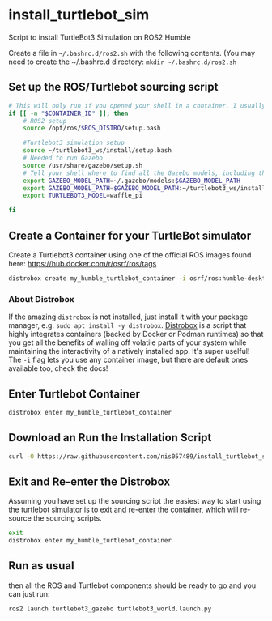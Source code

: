 # install_turtlebot_sim
Script to install TurtleBot3 Simulation on ROS2 Humble

Create a file in `~/.bashrc.d/ros2.sh` with the following contents. (You may need to create the ~/.bashrc.d directory: `mkdir ~/.bashrc.d/ros2.sh`

## Set up the ROS/Turtlebot sourcing script
```bash
# This will only run if you opened your shell in a container. I usually use one of the official OSRF ROS containers.
if [[ -n "$CONTAINER_ID" ]]; then
    # ROS2 setup
    source /opt/ros/$ROS_DISTRO/setup.bash

    #Turtlebot3 simulation setup
    source ~/turtlebot3_ws/install/setup.bash
    # Needed to run Gazebo
    source /usr/share/gazebo/setup.sh
    # Tell your shell where to find all the Gazebo models, including the ones in the turtlebot3_gazebo package
    export GAZEBO_MODEL_PATH=~/.gazebo/models:$GAZEBO_MODEL_PATH
    export GAZEBO_MODEL_PATH=$GAZEBO_MODEL_PATH:~/turtlebot3_ws/install/turtlebot3_gazebo/share/turtlebot3_gazebo/models
    export TURTLEBOT3_MODEL=waffle_pi

fi
```

## Create a Container for your TurtleBot simulator
Create a Turtlebot3 container using one of the official ROS images found here: https://hub.docker.com/r/osrf/ros/tags

```bash
distrobox create my_humble_turtlebot_container -i osrf/ros:humble-desktop-full
```

### About Distrobox
If the amazing `distrobox` is not installed, just install it with your package manager, e.g. `sudo apt install -y distrobox`. [Distrobox](https://github.com/89luca89/distrobox) is a script that highly integrates containers (backed by Docker or Podman runtimes) so that you get all the benefits of walling off volatile parts of your system while maintaining the interactivity of a natively installed app. It's super uselful! The `-i` flag lets you use any container image, but there are default ones available too, check the docs!

## Enter Turtlebot Container
```bash
distrobox enter my_humble_turtlebot_container
```

## Download an Run the Installation Script
```bash
curl -O https://raw.githubusercontent.com/nis057489/install_turtlebot_sim/refs/heads/main/setup_turtlebot3_humble.sh && chmod +x ./setup_turtlebot3_humble.sh && ./setup_turtlebot3_humble.sh
```

## Exit and Re-enter the Distrobox
Assuming you have set up the sourcing script the easiest way to start using the turtlebot simulator is to exit and re-enter the container, which will re-source the sourcing scripts.
```bash
exit
distrobox enter my_humble_turtlebot_container
```

## Run as usual
 then all the ROS and Turtlebot components should be ready to go and you can just run:

```bash
ros2 launch turtlebot3_gazebo turtlebot3_world.launch.py
```
